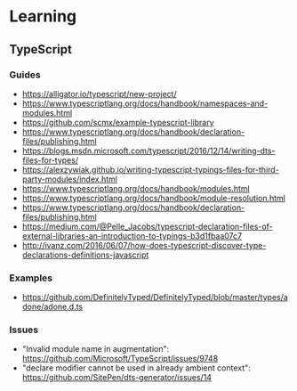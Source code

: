 # Learning

## TypeScript

### Guides

- https://alligator.io/typescript/new-project/
- https://www.typescriptlang.org/docs/handbook/namespaces-and-modules.html
- https://github.com/scmx/example-typescript-library
- https://www.typescriptlang.org/docs/handbook/declaration-files/publishing.html
- https://blogs.msdn.microsoft.com/typescript/2016/12/14/writing-dts-files-for-types/
- https://alexzywiak.github.io/writing-typescript-typings-files-for-third-party-modules/index.html
- https://www.typescriptlang.org/docs/handbook/modules.html
- https://www.typescriptlang.org/docs/handbook/module-resolution.html
- https://www.typescriptlang.org/docs/handbook/declaration-files/publishing.html
- https://medium.com/@Pelle_Jacobs/typescript-declaration-files-of-external-libraries-an-introduction-to-typings-b3d1fbaa07c7
- http://ivanz.com/2016/06/07/how-does-typescript-discover-type-declarations-definitions-javascript

### Examples

- https://github.com/DefinitelyTyped/DefinitelyTyped/blob/master/types/adone/adone.d.ts

### Issues

- "Invalid module name in augmentation": https://github.com/Microsoft/TypeScript/issues/9748
- "declare modifier cannot be used in already ambient context": https://github.com/SitePen/dts-generator/issues/14
